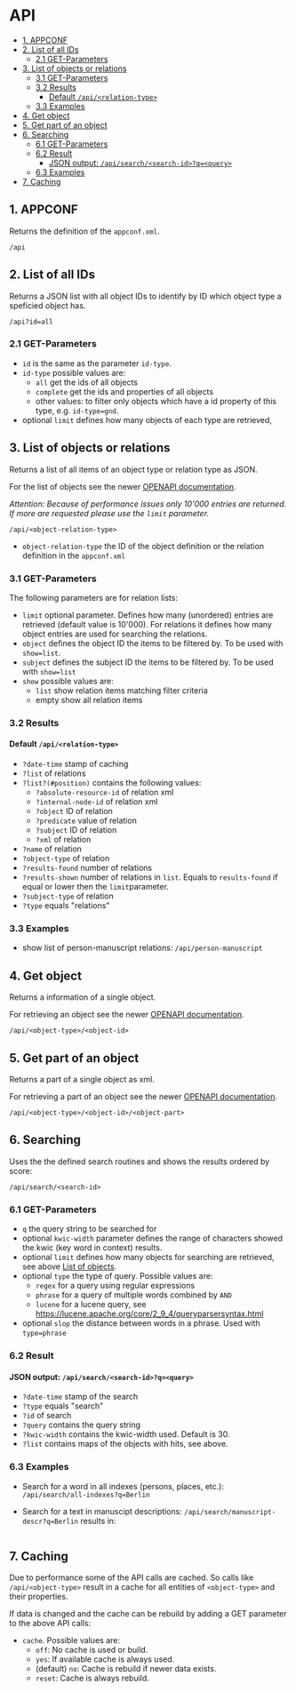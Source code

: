 # API

- [1. APPCONF](#1-appconf)
- [2. List of all IDs](#2-list-of-all-ids)
  - [2.1 GET-Parameters](#21-get-parameters)
- [3. List of objects or relations](#3-list-of-objects-or-relations)
  - [3.1 GET-Parameters](#31-get-parameters)
  - [3.2 Results](#32-results)
    - [Default `/api/<relation-type>`](#default-apirelation-type)
  - [3.3 Examples](#33-examples)
- [4. Get object](#4-get-object)
- [5. Get part of an object](#5-get-part-of-an-object)
- [6. Searching](#6-searching)
  - [6.1 GET-Parameters](#61-get-parameters)
  - [6.2 Result](#62-result)
    - [JSON output: `/api/search/<search-id>?q=<query>`](#json-output-apisearchsearch-idqquery)
  - [6.3 Examples](#63-examples)
- [7. Caching](#7-caching)

## 1. APPCONF

Returns the definition of the `appconf.xml`.

`/api`

## 2. List of all IDs

Returns a JSON list with all object IDs to identify by ID which object type a speficied object has.

`/api?id=all`

### 2.1 GET-Parameters

- `id` is the same as the parameter `id-type`.
- `id-type` possible values are:
  - `all` get the ids of all objects
  - `complete` get the ids and properties of all objects
  - other values: to filter only objects which have a id property of this type, e.g. `id-type=gnd`.
- optional `limit` defines how many objects of each type are retrieved,

## 3. List of objects or relations

Returns a list of all items of an object type or relation type as JSON.

For the list of objects see the newer [OPENAPI documentation](openapi.yml).

*Attention: Because of performance issues only 10'000 entries are returned.
If more are requested please use the `limit` parameter.*

`/api/<object-relation-type>`

- `object-relation-type` the ID of the object definition or the relation definition in the `appconf.xml`

### 3.1 GET-Parameters

The following parameters are for relation lists:

- `limit` optional parameter. Defines how many (unordered) entries are retrieved (default value is 10'000). For relations it defines how many object entries are used for searching the relations.
- `object` defines the object ID the items to be filtered by. To be used with `show=list`.
- `subject` defines the subject ID the items to be filtered by. To be used with `show=list`
- `show` possible values are:
  - `list` show relation items matching filter criteria
  - empty show all relation items

### 3.2 Results

#### Default `/api/<relation-type>`

- `?date-time` stamp of caching
- `?list` of relations
- `?list?(#position)` contains the following values:
  - `?absolute-resource-id` of relation xml
  - `?internal-node-id` of relation xml
  - `?object` ID of relation
  - `?predicate` value of relation
  - `?subject` ID of relation
  - `?xml` of relation
- `?name` of relation
- `?object-type` of relation
- `?results-found` number of relations
- `?results-shown` number of relations in `list`. Equals to `results-found` if equal or lower then the `limit`parameter.
- `?subject-type` of relation
- `?type` equals "relations"

### 3.3 Examples

- show list of person-manuscript relations: `/api/person-manuscript`

## 4. Get object

Returns a information of a single object.

For retrieving an object see the newer [OPENAPI documentation](openapi.xml).

`/api/<object-type>/<object-id>`

## 5. Get part of an object

Returns a part of a single object as xml.

For retrieving a part of an object see the newer [OPENAPI documentation](openapi.xml).

`/api/<object-type>/<object-id>/<object-part>`

## 6. Searching

Uses the the defined search routines and shows the results ordered by score:

`/api/search/<search-id>`

### 6.1 GET-Parameters

- `q` the query string to be searched for
- optional `kwic-width` parameter defines the range of characters showed the kwic (key word in context) results.
- optional `limit` defines how many objects for searching are retrieved, see above [List of objects](#2-list-of-objects-or-relations).
- optional `type` the type of query. Possible values are:
  - `regex` for a query using regular expressions
  - `phrase` for a query of multiple words combined by `AND`
  - `lucene` for a lucene query, see <https://lucene.apache.org/core/2_9_4/queryparsersyntax.html>
- optional `slop` the distance between words in a phrase. Used with `type=phrase`

### 6.2 Result

#### JSON output: `/api/search/<search-id>?q=<query>`

- `?date-time` stamp of the search
- `?type` equals "search"
- `?id` of search
- `?query` contains the query string
- `?kwic-width` contains the kwic-width used. Default is 30.
- `?list` contains maps of the objects with hits, see above.

### 6.3 Examples

- Search for a word in all indexes (persons, places, etc.): `/api/search/all-indexes?q=Berlin`
- Search for a text in manuscipt descriptions:
  `/api/search/manuscript-descr?q=Berlin`
  results in:

  ```json
  ```

## 7. Caching

Due to performance some of the API calls are cached. So calls like `/api/<object-type>`
result in a cache for all entities of `<object-type>` and their properties.

If data is changed and the cache can be rebuild by adding a GET parameter
to the above API calls:

- `cache`. Possible values are:
  - `off`: No cache is used or build.
  - `yes`: If available cache is always used.
  - (default) `no`: Cache is rebuild if newer data exists.
  - `reset`: Cache is always rebuild.
